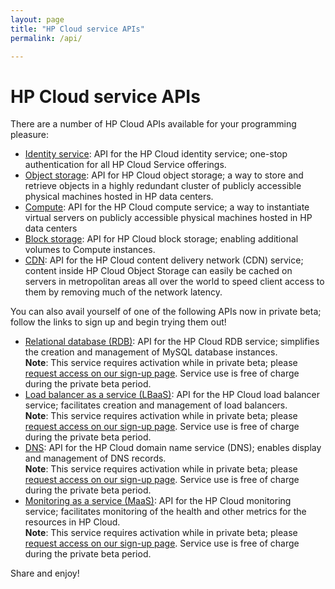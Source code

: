 ```yaml
---
layout: page
title: "HP Cloud service APIs"
permalink: /api/

---
```

# HP Cloud service APIs

There are a number of HP Cloud APIs available for your programming pleasure: 

* [Identity service](/api/identity/): API for the HP Cloud identity service; one-stop authentication for all HP Cloud Service offerings.
* [Object storage](/api/object-storage/): API for HP Cloud object storage; a way to store and retrieve objects in a highly redundant cluster of publicly accessible physical machines hosted in HP data centers. 
* [Compute](/api/compute/): API for the HP Cloud compute service; a way to instantiate virtual servers on publicly accessible physical machines hosted in HP data centers
* [Block storage](/api/block-storage/): API for HP Cloud block storage; enabling additional volumes to Compute instances.
* [CDN](/api/CDN/): API for the HP Cloud content delivery network (CDN) service; content inside HP Cloud Object Storage can easily be cached on servers in metropolitan areas all over the world to speed client access to them by removing much of the network latency.

You can also avail yourself of one of the following APIs now in private beta; follow the links to sign up and begin trying them out!

* [Relational database (RDB)](http://api-docs.hpcloud.com/hpcloud-rdb-mysql/1.0/content/ch_rdb-mysql-dev-api.html): API for the HP Cloud RDB service; simplifies the creation and management of MySQL database instances.<br>
  **Note**: This service requires activation while in private beta; please [request access on our sign-up page](http://go.hpcloud.com/mysql-private-beta-signup).  Service use is free of charge during the private beta period.
* [Load balancer as a service (LBaaS)](/api/lbaas/): API for the HP Cloud load balancer service; facilitates creation and management of load balancers.<br>
  **Note**: This service requires activation while in private beta; please [request access on our sign-up page](http://go.hpcloud.com/LoadBalancer-private-beta-signup).  Service use is free of charge during the private beta period.
* [DNS](/api/dns/): API for the HP Cloud domain name service (DNS); enables display and management of DNS records.<br>
  **Note**: This service requires activation while in private beta; please [request access on our sign-up page](http://go.hpcloud.com/DNS-private-beta-signup).  Service use is free of charge during the private beta period.
* [Monitoring as a service (MaaS)](/api/monitoring/): API for the HP Cloud monitoring service; facilitates monitoring of the health and other metrics for the resources in HP Cloud.<br>
  **Note**: This service requires activation while in private beta; please [request access on our sign-up page](http://go.hpcloud.com/Monitoring-private-beta-signup). Service use is free of charge during the private beta period.

<!--If you are a more visual learner, perhaps you would prefer our videos on these topics:

Get rid of this comment!

* [Identity Service](api/videos#Identity)
* [Object Storage](/api/videos#Object-Storage)
* [Compute](/api/videos#Compute)
* [Block Storage](/api/videos#Block-Storage)
* [CDN](/api/videos#CDN)
* [RDB](/api/videos#RDB)

-->

Share and enjoy!
